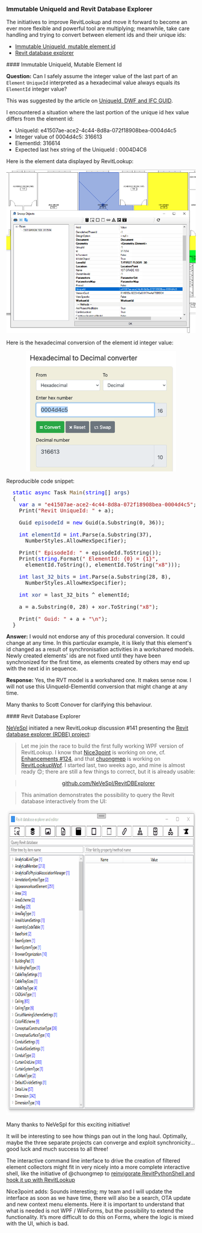 <head>
<meta http-equiv="Content-Type" content="text/html; charset=utf-8">
<link rel="stylesheet" type="text/css" href="bc.css">
<script src="https://cdn.rawgit.com/google/code-prettify/master/loader/run_prettify.js" type="text/javascript"></script>
</head>

<!---

- Revit database explorer RDBE
  https://github.com/jeremytammik/RevitLookup/discussions/141

- uniqueid and element id
  https://autodesk.slack.com/archives/C0SR6NAP8/p1657894007833539
  I would not endorse any of this procedural conversion.  It could change at any time.    In this particular example, it is likely this Element's id changed as a result of synchonization activities in a workshared models.  Newly created elements' ids are not fixed until they have been synchronized for the first time, as elements created by others may end up with the next id in sequence.

twitter:

The new powerful Revit Database Explorer provides a command line interface to filtered element collectors and the immutable UniqueId in the #RevitAPI @AutodeskForge @AutodeskRevit #bim #DynamoBim #ForgeDevCon https://autode.sk/uniqueid

A new initiative to improve RevitLookup, and take care handling and trying to convert between an element id and its unique id
&ndash; Immutable UniqueId, mutable element id
&ndash; Revit database explorer...

linkedin:

The new powerful Revit Database Explorer provides a command line interface to filtered element collectors and the immutable UniqueId in the #RevitAPI

https://autode.sk/uniqueid

A new initiative to improve RevitLookup, and take care handling and trying to convert between an element id and its unique id:

- Immutable UniqueId, mutable element id
- Revit database explorer...

#bim #DynamoBim #ForgeDevCon #Revit #API #IFC #SDK #AI #VisualStudio #Autodesk #AEC #adsk

the [Revit API discussion forum](http://forums.autodesk.com/t5/revit-api-forum/bd-p/160) thread

<center>
<img src="img/" alt="" title="" width="600" height=""/>
<p style="font-size: 80%; font-style:italic"></p>
</center>

<pre class="code">
</pre>

-->

### Immutable UniqueId and Revit Database Explorer

The initiatives to improve RevitLookup and move it forward to become an ever more flexible and powerful tool are multiplying;
meanwhile, take care handling and trying to convert between element ids and their unique ids:

- [Immutable UniqueId, mutable element id](#2)
- [Revit database explorer](#3)

####<a name="2"></a> Immutable UniqueId, Mutable Element Id 

**Question:** Can I safely assume the integer value of the last part of an `Element` `UniqueId` interpreted as a hexadecimal value always equals its `ElementId` integer value?

This was suggested by the article
on [UniqueId, DWF and IFC GUID](https://thebuildingcoder.typepad.com/blog/2009/02/uniqueid-dwf-and-ifc-guid.html).

I encountered a situation where the last portion of the unique id hex value differs from the element id:

- UniqueId: e41507ae-ace2-4c44-8d8a-072f18908bea-0004d4c5
- Integer value of 0004d4c5: 316613
- ElementId: 316614
- Expected last hex string of the UniqueId : 0004D4C6

Here is the element data displayed by RevitLookup:

<center>
<img src="img/unique_id_element_id_mismatch.png" alt="Element id and UniqueId mismatch" title="Element id and UniqueId mismatch" width="800"/> <!-- 848 x 726 -->
</center>

Here is the hexadecimal conversion of the element id integer value:

<center>
<img src="img/unique_id_element_id_mismatch_hex.png" alt="Element id and UniqueId mismatch" title="Element id and UniqueId mismatch" width="400"/> <!-- 527 x 422 -->
</center>

Reproducible code snippet:

<pre class="code">
&nbsp;&nbsp;<span style="color:blue;">static</span>&nbsp;<span style="color:blue;">async</span>&nbsp;Task&nbsp;<span style="color:#74531f;">Main</span>(<span style="color:blue;">string</span>[]&nbsp;<span style="color:#1f377f;">args</span>)
&nbsp;&nbsp;{
&nbsp;&nbsp;&nbsp;&nbsp;<span style="color:blue;">var</span>&nbsp;<span style="color:#1f377f;">a</span>&nbsp;=&nbsp;<span style="color:#a31515;">&quot;e41507ae-ace2-4c44-8d8a-072f18908bea-0004d4c5&quot;</span>;
&nbsp;&nbsp;&nbsp;&nbsp;Print(<span style="color:#a31515;">&quot;Revit&nbsp;UniqueId:&nbsp;&quot;</span>&nbsp;+&nbsp;a);
 
&nbsp;&nbsp;&nbsp;&nbsp;Guid&nbsp;<span style="color:#1f377f;">episodeId</span>&nbsp;=&nbsp;<span style="color:blue;">new</span>&nbsp;Guid(a.Substring(0,&nbsp;36));
 
&nbsp;&nbsp;&nbsp;&nbsp;<span style="color:blue;">int</span>&nbsp;<span style="color:#1f377f;">elementId</span>&nbsp;=&nbsp;<span style="color:blue;">int</span>.Parse(a.Substring(37),
&nbsp;&nbsp;&nbsp;&nbsp;&nbsp;&nbsp;NumberStyles.AllowHexSpecifier);
 
&nbsp;&nbsp;&nbsp;&nbsp;Print(<span style="color:#a31515;">&quot;&nbsp;EpisodeId:&nbsp;&quot;</span>&nbsp;+&nbsp;episodeId.ToString());
&nbsp;&nbsp;&nbsp;&nbsp;Print(<span style="color:blue;">string</span>.Format(<span style="color:#a31515;">&quot;&nbsp;ElementId:&nbsp;{0}&nbsp;=&nbsp;{1}&quot;</span>,
&nbsp;&nbsp;&nbsp;&nbsp;&nbsp;&nbsp;elementId.ToString(),&nbsp;elementId.ToString(<span style="color:#a31515;">&quot;x8&quot;</span>)));
 
&nbsp;&nbsp;&nbsp;&nbsp;<span style="color:blue;">int</span>&nbsp;<span style="color:#1f377f;">last_32_bits</span>&nbsp;=&nbsp;<span style="color:blue;">int</span>.Parse(a.Substring(28,&nbsp;8),
&nbsp;&nbsp;&nbsp;&nbsp;&nbsp;&nbsp;NumberStyles.AllowHexSpecifier);
 
&nbsp;&nbsp;&nbsp;&nbsp;<span style="color:blue;">int</span>&nbsp;<span style="color:#1f377f;">xor</span>&nbsp;=&nbsp;last_32_bits&nbsp;^&nbsp;elementId;
 
&nbsp;&nbsp;&nbsp;&nbsp;a&nbsp;=&nbsp;a.Substring(0,&nbsp;28)&nbsp;+&nbsp;xor.ToString(<span style="color:#a31515;">&quot;x8&quot;</span>);
 
&nbsp;&nbsp;&nbsp;&nbsp;Print(<span style="color:#a31515;">&quot;&nbsp;Guid:&nbsp;&quot;</span>&nbsp;+&nbsp;a&nbsp;+&nbsp;<span style="color:#a31515;">&quot;\n&quot;</span>);
&nbsp;&nbsp;}
</pre>

**Answer:** I would not endorse any of this procedural conversion.
It could change at any time.
In this particular example, it is likely that this element's id changed as a result of synchronisation activities in a workshared models.
Newly created elements' ids are not fixed until they have been synchronized for the first time, as elements created by others may end up with the next id in sequence.

**Response:** Yes, the RVT model is a workshared one.
It makes sense now.
I will not use this UinqueId-ElementId conversion that might change at any time.

Many thanks to Scott Conover for clarifying this behaviour.

####<a name="3"></a> Revit Database Explorer

[NeVeSpl](https://github.com/NeVeSpl) initiated a new RevitLookup discussion #141 presenting
the [Revit database explorer (RDBE) project](https://github.com/jeremytammik/RevitLookup/discussions/141):

> Let me join the race to build the first fully working WPF version of RevitLookup.
I know that [Nice3point](https://github.com/Nice3point) is working on one,
cf. [Enhancements #124](https://github.com/jeremytammik/RevitLookup/discussions/124),
and that [chuongmep](https://github.com/chuongmep) is working
on [RevitLookupWpf](https://github.com/weianweigan/RevitLookupWpf).
I started last, two weeks ago, and mine is almost ready 😊; there are still a few things to correct, but it is already usable:

> <p style="text-align:center"><a href="https://github.com/NeVeSpl/RevitDBExplorer">github.com/NeVeSpl/RevitDBExplorer</a></p>

> This animation demonstrates the possibility to query the Revit database interactively from the UI:

<center>
<img src="img/rdbe_ui_query.gif" alt="Revit Database Explorer query UI" title="Revit Database Explorer query UI" width="800" height="811"/> <!-- 800 x 811 -->
</center>

Many thanks to NeVeSpl for this exciting initiative!

It will be interesting to see how things pan out in the long haul.
Optimally, maybe the three separate projects can converge and exploit synchronicity... good luck and much success to all three!

The interactive command line interface to drive the creation of filtered element collectors might fit in very nicely into a more complete interactive shell, like the initiative of @chuongmep
to [reinvigorate RevitPythonShell and hook it up with RevitLookup](https://thebuildingcoder.typepad.com/blog/2022/07/mep-api-intro-and-revitpythonshell-lookup-nuptials.html#3)

Nice3point adds: Sounds interesting; my team and I will update the interface as soon as we have time, there will also be a search, OTA update and new context menu elements. Here it is important to understand that what is needed is not WPF / WinForms, but the possibility to extend the functionality. It’s more difficult to do this on Forms, where the logic is mixed with the UI, which is bad.

